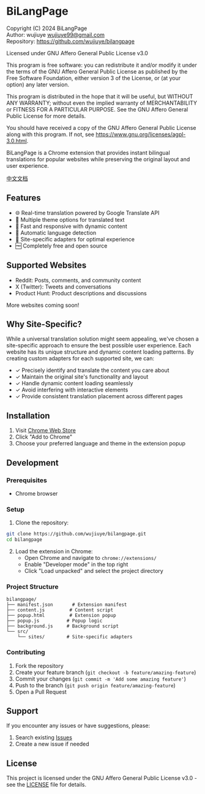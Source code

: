 # BiLangPage

Copyright (C) 2024 BiLangPage  
Author: wujiuye <wujiuye99@gmail.com>  
Repository: https://github.com/wujiuye/bilangpage

Licensed under GNU Affero General Public License v3.0

This program is free software: you can redistribute it and/or modify
it under the terms of the GNU Affero General Public License as published by
the Free Software Foundation, either version 3 of the License, or
(at your option) any later version.

This program is distributed in the hope that it will be useful,
but WITHOUT ANY WARRANTY; without even the implied warranty of
MERCHANTABILITY or FITNESS FOR A PARTICULAR PURPOSE. See the
GNU Affero General Public License for more details.

You should have received a copy of the GNU Affero General Public License
along with this program. If not, see <https://www.gnu.org/licenses/agpl-3.0.html>.

BiLangPage is a Chrome extension that provides instant bilingual translations for popular websites while preserving the original layout and user experience.

[中文文档](./README.zh-CN.md)

## Features

- 🌐 Real-time translation powered by Google Translate API
- 🎨 Multiple theme options for translated text
- 🚀 Fast and responsive with dynamic content
- 🔄 Automatic language detection
- 💫 Site-specific adapters for optimal experience
- 🆓 Completely free and open source

## Supported Websites

- Reddit: Posts, comments, and community content
- X (Twitter): Tweets and conversations
- Product Hunt: Product descriptions and discussions

More websites coming soon!

## Why Site-Specific?

While a universal translation solution might seem appealing, we've chosen a site-specific approach to ensure the best possible user experience. Each website has its unique structure and dynamic content loading patterns. By creating custom adapters for each supported site, we can:

- ✓ Precisely identify and translate the content you care about
- ✓ Maintain the original site's functionality and layout
- ✓ Handle dynamic content loading seamlessly
- ✓ Avoid interfering with interactive elements
- ✓ Provide consistent translation placement across different pages

## Installation

1. Visit [Chrome Web Store](https://chromewebstore.google.com/detail/bilangpage/ecglmijmieonanjgfojbcapmkgpahhil)
2. Click "Add to Chrome"
3. Choose your preferred language and theme in the extension popup

## Development

### Prerequisites

- Chrome browser

### Setup

1. Clone the repository:

```bash
git clone https://github.com/wujiuye/bilangpage.git
cd bilangpage
```

2. Load the extension in Chrome:
   - Open Chrome and navigate to `chrome://extensions/`
   - Enable "Developer mode" in the top right
   - Click "Load unpacked" and select the project directory

### Project Structure

```
bilangpage/
├── manifest.json       # Extension manifest
├── content.js         # Content script
├── popup.html         # Extension popup
├── popup.js          # Popup logic
├── background.js     # Background script
└── src/
    └── sites/        # Site-specific adapters
```

### Contributing

1. Fork the repository
2. Create your feature branch (`git checkout -b feature/amazing-feature`)
3. Commit your changes (`git commit -m 'Add some amazing feature'`)
4. Push to the branch (`git push origin feature/amazing-feature`)
5. Open a Pull Request

## Support

If you encounter any issues or have suggestions, please:

1. Search existing [Issues](https://github.com/wujiuye/bilangpage/issues)
2. Create a new issue if needed

## License

This project is licensed under the GNU Affero General Public License v3.0 - see the [LICENSE](LICENSE) file for details.
